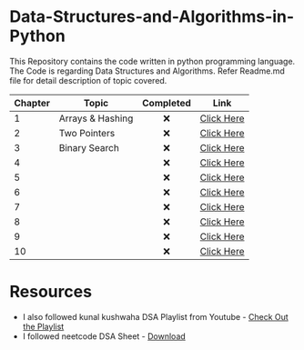 # Data-Structures-and-Algorithms-in-Python
This Repository contains the code written in python programming language. The Code is regarding Data Structures and Algorithms. Refer Readme.md file for detail description of topic covered.



| Chapter 	| Topic            	| Completed 	| Link 	                 |
|---------	|------------------	|:-----------:|------	                  |
| 1       	| Arrays & Hashing 	| ❌          | [Click Here](Chapter-1) |
| 2       	| Two Pointers     	| ❌          | [Click Here](Chapter-2) |
| 3       	| Binary Search    	| ❌          | [Click Here](Chapter-3) |         
| 4       	|                  	| ❌          | [Click Here](Chapter-4) |          	      	
| 5       	|                  	| ❌          | [Click Here](Chapter-5) |          	      	
| 6        	|                  	| ❌          | [Click Here](Chapter-6) |          	      	
| 7        	|                  	| ❌          | [Click Here](Chapter-7) |          	      	
| 8       	|                  	| ❌          | [Click Here](Chapter-8) |          	      	
| 9        	|                  	| ❌          | [Click Here](Chapter-9) |          	      	
| 10       	|                  	| ❌          | [Click Here](Chapter-10) |          	      

# Resources
* I also followed kunal kushwaha DSA Playlist from Youtube - [Check Out the Playlist](https://youtube.com/playlist?list=PL9gnSGHSqcnr_DxHsP7AW9ftq0AtAyYqJ)
* I followed neetcode DSA Sheet - [Download](https://neetcode.io/practice)
  
